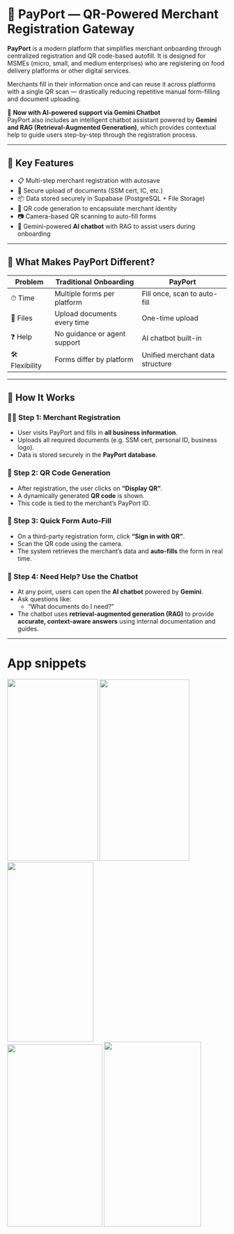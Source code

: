 # 🧾 PayPort — QR-Powered Merchant Registration Gateway

**PayPort** is a modern platform that simplifies merchant onboarding through centralized registration and QR code-based autofill. It is designed for MSMEs (micro, small, and medium enterprises) who are registering on food delivery platforms or other digital services.

Merchants fill in their information once and can reuse it across platforms with a single QR scan — drastically reducing repetitive manual form-filling and document uploading.  

📌 **Now with AI-powered support via Gemini Chatbot**  
PayPort also includes an intelligent chatbot assistant powered by **Gemini and RAG (Retrieval-Augmented Generation)**, which provides contextual help to guide users step-by-step through the registration process.

---

## 🚀 Key Features

- 📋 Multi-step merchant registration with autosave
- 📎 Secure upload of documents (SSM cert, IC, etc.)
- 📦 Data stored securely in Supabase (PostgreSQL + File Storage)
- 📲 QR code generation to encapsulate merchant identity
- 📷 Camera-based QR scanning to auto-fill forms
- 🧠 Gemini-powered **AI chatbot** with RAG to assist users during onboarding

---

## 🧠 What Makes PayPort Different?

| Problem | Traditional Onboarding | PayPort |
|--------|--------------------------|---------|
| ⏱ Time | Multiple forms per platform | Fill once, scan to auto-fill |
| 📂 Files | Upload documents every time | One-time upload |
| ❓ Help | No guidance or agent support | AI chatbot built-in |
| 🛠️ Flexibility | Forms differ by platform | Unified merchant data structure |

---

## 🧭 How It Works

### 🧑‍💼 Step 1: Merchant Registration
- User visits PayPort and fills in **all business information**.
- Uploads all required documents (e.g. SSM cert, personal ID, business logo).
- Data is stored securely in the **PayPort database**.

### 🔳 Step 2: QR Code Generation
- After registration, the user clicks on **“Display QR”**.
- A dynamically generated **QR code** is shown.
- This code is tied to the merchant’s PayPort ID.

### 📝 Step 3: Quick Form Auto-Fill
- On a third-party registration form, click **“Sign in with QR”**.
- Scan the QR code using the camera.
- The system retrieves the merchant’s data and **auto-fills** the form in real time.

### 💬 Step 4: Need Help? Use the Chatbot
- At any point, users can open the **AI chatbot** powered by **Gemini**.
- Ask questions like:
  - “What documents do I need?”
- The chatbot uses **retrieval-augmented generation (RAG)** to provide **accurate, context-aware answers** using internal documentation and guides.

---

# App snippets

<img src="https://github.com/user-attachments/assets/a959b5b4-8723-48ba-914a-c9cef722cab3" width="208" height="417" />
<img src="https://github.com/user-attachments/assets/b141d9b0-b294-4bff-bec2-6d942a0c33a0" width="206" height="416" />
<img src="https://github.com/user-attachments/assets/5ed3ce4f-b8bc-40b1-87c1-f26b8757987c" width="198" height="412" />

<br/>

<img src="https://github.com/user-attachments/assets/0ef4b9d6-5b65-4d59-b1c2-6eab4475bf58" width="218" height="418" />
<img src="https://github.com/user-attachments/assets/08eab4b6-5ca4-4402-9de8-798d1c4d38b0" width="223" height="424" />







